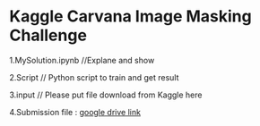 # Kaggle Carvana Image Masking Challenge
1.MySolution.ipynb  //Explane and show

2.Script // Python script to train and get result

3.input // Please put file download from Kaggle here

4.Submission file : [google drive link](https://drive.google.com/file/d/16lbyFgkYR_ePYy5xEy-gj65U6_SvyrcJ/view?usp=sharing)
